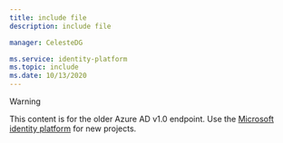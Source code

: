```yaml
---
title: include file
description: include file

manager: CelesteDG

ms.service: identity-platform
ms.topic: include
ms.date: 10/13/2020
---
```


> [!WARNING]
> This content is for the older Azure AD v1.0 endpoint. Use the [Microsoft identity platform](~/identity-platform/index.yml) for new projects.
